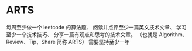 # ARTS

  每周至少做一个 leetcode 的算法题、
  阅读并点评至少一篇英文技术文章、
  学习至少一个技术技巧、
  分享一篇有观点和思考的技术文章。
 （也就是 Algorithm、Review、Tip、Share 简称 ARTS）
 需要坚持至少一年
